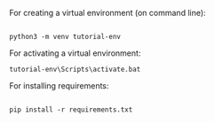 For creating a virtual environment (on command line):

```

python3 -m venv tutorial-env

```

For activating a virtual environment:

```
tutorial-env\Scripts\activate.bat

```

For installing requirements:

```

pip install -r requirements.txt

```


